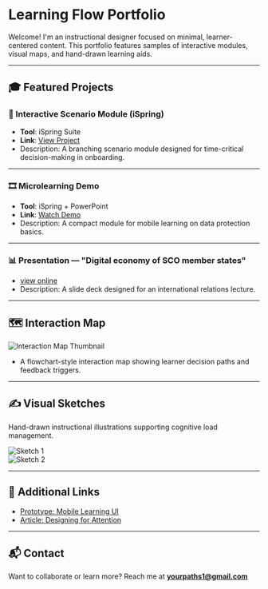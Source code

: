 # Learning Flow Portfolio

Welcome! I'm an instructional designer focused on minimal, learner-centered content. This portfolio features samples of interactive modules, visual maps, and hand-drawn learning aids.

---

## 🎓 Featured Projects

### 🧩 Interactive Scenario Module (iSpring)

- **Tool**: iSpring Suite
- **Link**: [View Project](https://yourlink.com)
- Description: A branching scenario module designed for time-critical decision-making in onboarding.

---

### 🎞️ Microlearning Demo

- **Tool**: iSpring + PowerPoint
- **Link**: [Watch Demo](https://yourlink.com)
- Description: A compact module for mobile learning on data protection basics.

---

### 📊 Presentation — "Digital economy of SCO member states"

- [view online](https://prezi.com/view/UlYX7xNZB0Go7F6R0Ct9/)
- Description: A slide deck designed for an international relations lecture.

---

## 🗺️ Interaction Map

![Interaction Map Thumbnail](assets/interaction-map-thumbnail.jpg)

- A flowchart-style interaction map showing learner decision paths and feedback triggers.

---

## ✍️ Visual Sketches

Hand-drawn instructional illustrations supporting cognitive load management.

![Sketch 1](assets/sketch1.jpg)  
![Sketch 2](assets/sketch2.jpg)

---

## 🔗 Additional Links

- [Prototype: Mobile Learning UI](https://yourlink.com)
- [Article: Designing for Attention](https://yourlink.com)

---

## 📬 Contact

Want to collaborate or learn more? Reach me at **yourpaths1@gmail.com**
